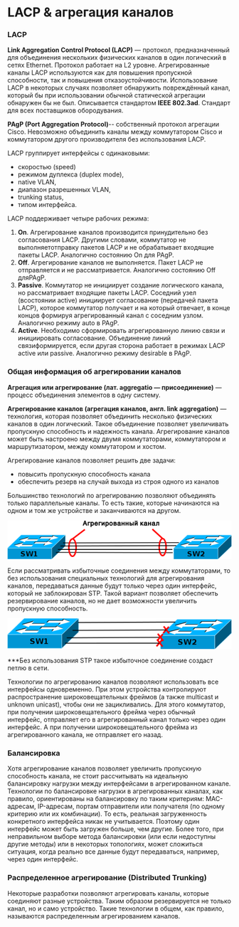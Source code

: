 # LACP & агрегация каналов

### LACP

**Link Aggregation Control Protocol \(LACP\)** — протокол, предназначенный для объединения нескольких физических каналов в один логический в сетях Ethernet. Протокол работает на L2 уровне. Агрегированные каналы LACP используются как для повышения пропускной способности, так и повышения отказоустойчивости. Использование LACP в некоторых случаях позволяет обнаружить повреждённый канал, который бы при использовании обычной статической агрегации обнаружен бы не был. Описывается стандартом **IEEE 802.3ad**. Стандарт для всех поставщиков обородувания.

**PAgP \(Port Aggregation Protocol\)**-- собственный протокол агрегации Cisco. Невозможно объединить каналы между коммутатором Cisco и коммутатором другого производителя без использования LACP.

 LACP группирует интерфейсы с одинаковыми:

* скоростью \(speed\)
* режимом дуплекса \(duplex mode\),
* native VLAN,
* диапазон разрешенных VLAN, 
* trunking status, 
* типом интерфейса. 

LACP поддерживает четыре рабочих режима:

1. **On**. Агрегирование каналов производится принудительно без согласования LACP. Другими словами, коммутатор не выполняетотправку пакетов LACP и не обрабатывает входящие пакеты LACP. Аналогично состоянию On для PAgP.
2. **Off**. Агрегирование каналов не выполняется. Пакет LACP не отправляется и не рассматривается. Аналогично состоянию Off дляPAgP.
3. **Passive**. Коммутатор не инициирует создание логического канала, но рассматривает входящие пакеты LACP. Соседний узел \(всостоянии active\) инициирует согласование \(передачей пакета LACP\), которое коммутатор получает и на который отвечает, в конце концов формируя агрегированный канал с соседним узлом. Аналогично режиму auto в PAgP.
4. **Active**. Необходимо сформировать агрегированную линию связи и инициировать согласование. Объединение линий связиформируется, если другая сторона работает в режимах LACP active или passive. Аналогично режиму desirable в PAgP.

### **Общая информация об агрегировании каналов** <a id="LACP&amp;&#x410;&#x433;&#x440;&#x435;&#x433;&#x430;&#x446;&#x438;&#x44F;&#x43A;&#x430;&#x43D;&#x430;&#x43B;&#x43E;&#x432;-&#x41E;&#x431;&#x449;&#x430;&#x44F;&#x438;&#x43D;&#x444;&#x43E;&#x440;&#x43C;&#x430;&#x446;&#x438;&#x44F;&#x43E;&#x431;&#x430;&#x433;&#x440;&#x435;&#x433;&#x438;&#x440;&#x43E;&#x432;&#x430;&#x43D;&#x438;&#x438;&#x43A;&#x430;&#x43D;&#x430;&#x43B;&#x43E;&#x432;"></a>

**Агрегация или агрегирование \(лат. aggregatio — присоединение\)** — процесс объединения элементов в одну систему.

**Агрегирование каналов \(агрегация каналов, англ. link aggregation\)** — технология, которая позволяет объединить несколько физических каналов в один логический. Такое объединение позволяет увеличивать пропускную способность и надежность канала. Агрегирование каналов может быть настроено между двумя коммутаторами, коммутатором и маршрутизатором, между коммутатором и хостом.

Агрегирование каналов позволяет решить две задачи:

* повысить пропускную способность канала
* обеспечить резерв на случай выхода из строя одного из каналов 

Большинство технологий по агрегированию позволяют объединять только параллельные каналы. То есть такие, которые начинаются на одном и том же устройстве и заканчиваются на другом.

![](../../.gitbook/assets/aggr.png)

  
Если рассматривать избыточные соединения между коммутаторами, то без использования специальных технологий для агрегирования каналов, передаваться данные будут только через один интерфейс, который не заблокирован STP. Такой вариант позволяет обеспечить резервирование каналов, но не дает возможности увеличить пропускную способность.

![](../../.gitbook/assets/no_ether.png)

  
\*\*\*Без использования STP такое избыточное соединение создаст петлю в сети.

Технологии по агрегированию каналов позволяют использовать все интерфейсы одновременно. При этом устройства контролируют распространение широковещательных фреймов \(а также multicast и unknown unicast\), чтобы они не зацикливались. Для этого коммутатор, при получении широковещательного фрейма через обычный интерфейс, отправляет его в агрегированный канал только через один интерфейс. А при получении широковещательного фрейма из агрегированного канала, не отправляет его назад.

### **Балансировка**

Хотя агрегирование каналов позволяет увеличить пропускную способность канала, не стоит рассчитывать на идеальную балансировку нагрузки между интерфейсами в агрегированном канале. Технологии по балансировке нагрузки в агрегированных каналах, как правило, ориентированы на балансировку по таким критериям: MAC-адресам, IP-адресам, портам отправители или получателя \(по одному критерию или их комбинации\). То есть, реальная загруженность конкретного интерфейса никак не учитывается. Поэтому один интерфейс может быть загружен больше, чем другие. Более того, при неправильном выборе метода балансировки \(или если недоступны другие методы\) или в некоторых топологиях, может сложиться ситуация, когда реально все данные будут передаваться, например, через один интерфейс.

### **Распределенное агрегирование \(Distributed Trunking\)**

Некоторые разработки позволяют агрегировать каналы, которые соединяют разные устройства. Таким образом резервируется не только канал, но и само устройство. Такие технологии в общем, как правило, называются распределенным агрегированием каналов.

